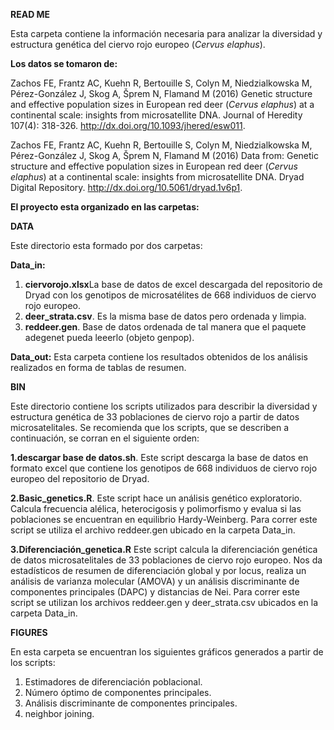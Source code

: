 **READ ME**

Esta carpeta contiene la información necesaria para analizar la diversidad y estructura genética del ciervo rojo europeo (*Cervus elaphus*).

**Los datos se tomaron de:**

Zachos FE, Frantz AC, Kuehn R, Bertouille S, Colyn M, Niedzialkowska M, Pérez-González J, Skog A, Šprem N, Flamand M (2016) Genetic structure and effective population sizes in European red deer (*Cervus elaphus*) at a continental scale: insights from microsatellite DNA. Journal of Heredity 107(4): 318-326. http://dx.doi.org/10.1093/jhered/esw011.

Zachos FE, Frantz AC, Kuehn R, Bertouille S, Colyn M, Niedzialkowska M, Pérez-González J, Skog A, Šprem N, Flamand M (2016) Data from: Genetic structure and effective population sizes in European red deer (*Cervus elaphus*) at a continental scale: insights from microsatellite DNA. Dryad Digital Repository. http://dx.doi.org/10.5061/dryad.1v6p1.

**El proyecto esta organizado en las carpetas:**

**DATA**

Este directorio esta formado por dos carpetas:

**Data_in:**
1. **ciervorojo.xlsx**La base de datos de excel descargada del repositorio de Dryad con los genotipos de microsatélites de 668 individuos de ciervo rojo europeo.
2. **deer_strata.csv**. Es la misma base de datos pero ordenada y limpia.
3. **reddeer.gen**. Base de datos ordenada de tal manera que el paquete adegenet pueda leeerlo (objeto genpop).

**Data_out:**
Esta carpeta contiene los resultados obtenidos de los análisis realizados en forma de tablas de resumen.

**BIN**

Este directorio contiene los scripts utilizados para describir la diversidad y estructura genética de 33 poblaciones de ciervo rojo a partir de datos microsatelitales. Se recomienda que los scripts, que se describen a continuación, se corran en el siguiente orden:

**1.descargar base de datos.sh**.
Este script descarga la base de datos en formato excel que contiene los genotipos de 668  individuos de ciervo rojo europeo del repositorio de Dryad.

**2.Basic_genetics.R**.
Este script hace un análisis genético exploratorio. Calcula frecuencia alélica, heterocigosis y polimorfismo y evalua si las poblaciones se encuentran en equilibrio Hardy-Weinberg. Para correr este script se utiliza el archivo reddeer.gen ubicado en la carpeta Data_in.

**3.Diferenciación_genetica.R**
Este script calcula la diferenciación genética de datos microsatelitales de 33 poblaciones de ciervo rojo europeo. Nos da estadísticos de resumen de diferenciación global y por locus, realiza un análisis de varianza molecular (AMOVA) y un análisis discriminante de componentes principales (DAPC) y distancias de Nei. Para correr este script se utilizan los archivos reddeer.gen y deer_strata.csv  ubicados en la carpeta Data_in.

**FIGURES**

En esta carpeta se encuentran los siguientes gráficos generados a partir de los scripts: 
1. Estimadores de diferenciación poblacional.
2. Número óptimo de componentes principales.
3. Análisis discriminante de componentes principales.
4. neighbor joining.

